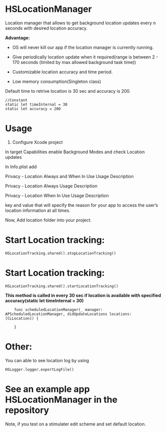 # HSLocationManager

Location manager that allows to get background location updates every n seconds with desired location accuracy.

**Advantage:**

 - OS will never kill our app if the location manager is currently running.

 - Give periodically location update when it required(range is between 2 - 170 seconds (limited by max allowed background task time))

 - Customizable location accuracy and time period.

 - Low memory consumption(Singleton class)


Default time to retrive location is 30 sec and accuracy is 200. 

    //Constant
    static let timeInternal = 30
    static let accuracy = 200

# Usage
1. Configure Xcode project

In target Capabilities enable Background Modes and check Location updates

In Info.plist add 

  Privacy - Location Always and When In Use Usage Description

  Privacy - Location Always Usage Description

  Privacy - Location When In Use Usage Description

key and value that will specify the reason for your app to access the user’s location information at all times.


Now, Add location folder into your project.

# Start Location tracking:

    HSLocationTracking.shared().stopLocationTracking()
    
    
    
# Start Location tracking:

    HSLocationTracking.shared().startLocationTracking()
    
**This method is called in every 30 sec if location is available with specified accuracy(static let timeInternal = 30)**

        func scheduledLocationManager(_ manager: APScheduledLocationManager, didUpdateLocations locations: [CLLocation]) {

        }

# Other:    
You can able to see location log by using 

    HSLogger.logger.exportLogFile()
    
# See an example app HSLocationManager in the repository

Note, if you test on a stimulater edit scheme and set default location.
